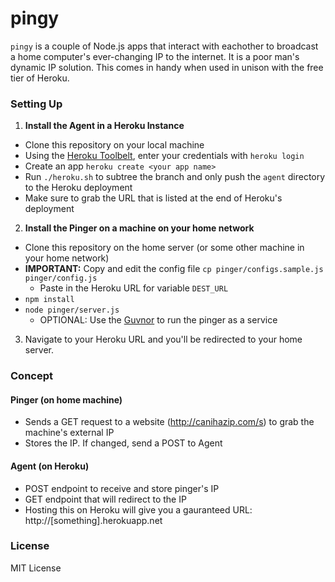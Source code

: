 # pingy
`pingy` is a couple of Node.js apps that interact with eachother to broadcast a home computer's ever-changing IP to the internet. It is a poor man's dynamic IP solution. This comes in handy when used in unison with the free tier of Heroku.

### Setting Up
1. **Install the Agent in a Heroku Instance**
  - Clone this repository on your local machine
  - Using the [Heroku Toolbelt](https://toolbelt.heroku.com/), enter your credentials with `heroku login`
  - Create an app `heroku create <your app name>`
  - Run `./heroku.sh` to subtree the branch and only push the `agent` directory to the Heroku deployment
  - Make sure to grab the URL that is listed at the end of Heroku's deployment
2. **Install the Pinger on a machine on your home network**
  - Clone this repository on the home server (or some other machine in your home network)
  - **IMPORTANT:** Copy and edit the config file `cp pinger/configs.sample.js pinger/config.js`
    - Paste in the Heroku URL for variable `DEST_URL`
  - `npm install`
  - `node pinger/server.js`
    - OPTIONAL: Use the [Guvnor](https://github.com/tableflip/guvnor) to run the pinger as a service
3. Navigate to your Heroku URL and you'll be redirected to your home server.

### Concept
#### Pinger (on home machine)
- Sends a GET request to a website (http://canihazip.com/s) to grab the machine's external IP
- Stores the IP. If changed, send a POST to Agent

#### Agent (on Heroku)
- POST endpoint to receive and store pinger's IP
- GET endpoint that will redirect to the IP
- Hosting this on Heroku will give you a gauranteed URL: http://[something].herokuapp.net

### License
MIT License
